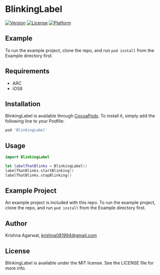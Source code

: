 # BlinkingLabel

[![Version](https://img.shields.io/cocoapods/v/BlinkingLabel.svg?style=flat)](https://cocoapods.org/pods/BlinkingLabel)
[![License](https://img.shields.io/cocoapods/l/BlinkingLabel.svg?style=flat)](https://cocoapods.org/pods/BlinkingLabel)
[![Platform](https://img.shields.io/cocoapods/p/BlinkingLabel.svg?style=flat)](https://cocoapods.org/pods/BlinkingLabel)

## Example

To run the example project, clone the repo, and run `pod install` from the Example directory first.

## Requirements
* ARC
* iOS8

## Installation

BlinkingLabel is available through [CocoaPods](https://cocoapods.org). To install
it, simply add the following line to your Podfile:

```ruby
pod 'BlinkingLabel'
```
## Usage

```Swift
import BlinkingLabel

let labelThatBlinks = BlinkingLabel()
labelThatBlinks.startBlinking()
labelThatBlinks.stopBlinking()

```

## Example Project

An example project is included with this repo.  To run the example project, clone the repo, and run `pod install` from the Example directory first.

## Author

Krishna Agarwal, krishna081994@gmail.com

## License

BlinkingLabel is available under the MIT license. See the LICENSE file for more info.
